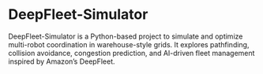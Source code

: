 # DeepFleet-Simulator
DeepFleet-Simulator is a Python-based project to simulate and optimize multi-robot coordination in warehouse-style grids. It explores pathfinding, collision avoidance, congestion prediction, and AI-driven fleet management inspired by Amazon’s DeepFleet.
